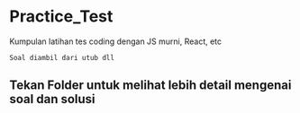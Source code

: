 # Practice_Test
Kumpulan latihan tes coding dengan JS murni, React, etc

`Soal diambil dari utub dll`

## Tekan Folder untuk melihat lebih detail mengenai soal dan solusi
